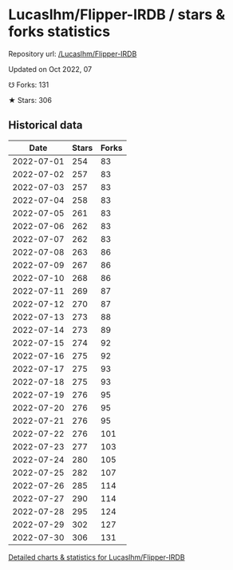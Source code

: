 # Lucaslhm/Flipper-IRDB / stars & forks statistics

Repository url: [/Lucaslhm/Flipper-IRDB](https://github.com/Lucaslhm/Flipper-IRDB)

Updated on Oct 2022, 07

☋ Forks: 131

★ Stars: 306

## Historical data
| Date | Stars | Forks |
|------|-------|-------|
| 2022-07-01 | 254 | 83 | 
| 2022-07-02 | 257 | 83 | 
| 2022-07-03 | 257 | 83 | 
| 2022-07-04 | 258 | 83 | 
| 2022-07-05 | 261 | 83 | 
| 2022-07-06 | 262 | 83 | 
| 2022-07-07 | 262 | 83 | 
| 2022-07-08 | 263 | 86 | 
| 2022-07-09 | 267 | 86 | 
| 2022-07-10 | 268 | 86 | 
| 2022-07-11 | 269 | 87 | 
| 2022-07-12 | 270 | 87 | 
| 2022-07-13 | 273 | 88 | 
| 2022-07-14 | 273 | 89 | 
| 2022-07-15 | 274 | 92 | 
| 2022-07-16 | 275 | 92 | 
| 2022-07-17 | 275 | 93 | 
| 2022-07-18 | 275 | 93 | 
| 2022-07-19 | 276 | 95 | 
| 2022-07-20 | 276 | 95 | 
| 2022-07-21 | 276 | 95 | 
| 2022-07-22 | 276 | 101 | 
| 2022-07-23 | 277 | 103 | 
| 2022-07-24 | 280 | 105 | 
| 2022-07-25 | 282 | 107 | 
| 2022-07-26 | 285 | 114 | 
| 2022-07-27 | 290 | 114 | 
| 2022-07-28 | 295 | 124 | 
| 2022-07-29 | 302 | 127 | 
| 2022-07-30 | 306 | 131 | 


[Detailed charts & statistics for Lucaslhm/Flipper-IRDB](https://reviewgithub.com/rep/Lucaslhm/Flipper-IRDB)
